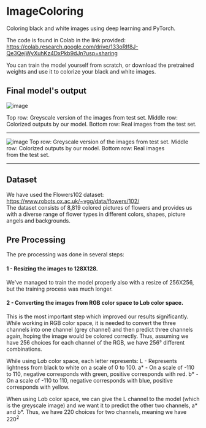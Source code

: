 # ImageColoring
Coloring black and white images using deep learning and PyTorch.

The code is found in Colab in the link provided:
https://colab.research.google.com/drive/133oRIf8J-Qe3QejWyXuhKz4DxPkb9dJn?usp=sharing

You can train the model yourself from scratch, or download the pretrained weights and use it to colorize your black and white images.



## Final model's output

![image](https://github.com/ElironLubaton/ImageColoring/assets/125808481/6e33047e-619a-4456-846e-b1856904ff41)

Top row: Greyscale version of the images from test set.
Middle row: Colorized outputs by our model.
Bottom row: Real images from the test set.

___
![image](https://github.com/ElironLubaton/ImageColoring/assets/125808481/76841ba6-b9bf-4e5a-a9b2-aab33e412291)
Top row: Greyscale version of the images from test set.
Middle row: Colorized outputs by our model.
Bottom row: Real images from the test set.

___


## Dataset
We have used the Flowers102 dataset:   https://www.robots.ox.ac.uk/~vgg/data/flowers/102/  
The dataset consists of 8,819 colored pictures of flowers and provides us with a diverse range of flower types in different colors, shapes, picture angels and backgrounds.


## Pre Processing
The pre processing was done in several steps:
#### 1 - Resizing the images to 128X128.
We've managed to train the model properly also with a resize of 256X256, but the training process was much longer.

#### 2 - Converting the images from RGB color space to L*a*b color space.
This is the most important step which improved our results significantly. While working in RGB color space, it is needed to convert the three channels into one channel (grey channel) and then predict three channels again, hoping the image would be colored correctly. Thus, assuming we have 256 choices for each channel of the RGB, we have 256³ different combinations.

While using L*a*b color space, each letter represents:
L - Represents lightness from black to white on a scale of 0 to 100.
a* - On a scale of -110 to 110, negative corresponds with green, positive corresponds with red.
b* - On a scale of -110 to 110, negative corresponds with blue, positive corresponds with yellow.

When using L*a*b color space, we can give the L channel to the model (which is the greyscale image) and we want it to predict the other two channels, a* and b*. Thus, we have 220 choices for two channels, meaning we have $220^2$ 





